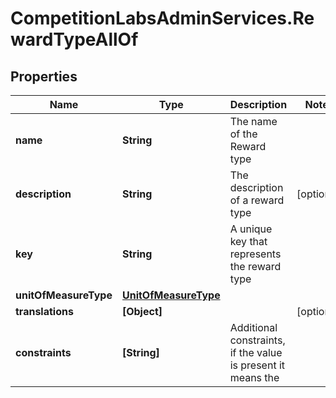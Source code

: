 # CompetitionLabsAdminServices.RewardTypeAllOf

## Properties

Name | Type | Description | Notes
------------ | ------------- | ------------- | -------------
**name** | **String** | The name of the Reward type | 
**description** | **String** | The description of a reward type | [optional] 
**key** | **String** | A unique key that represents the reward type | 
**unitOfMeasureType** | [**UnitOfMeasureType**](UnitOfMeasureType.md) |  | 
**translations** | **[Object]** |  | [optional] 
**constraints** | **[String]** | Additional constraints, if the value is present it means the | 


